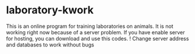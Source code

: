 # laboratory-kwork
This is an online program for training laboratories on animals. It is not working right now because of a server problem. If you have enable server for hosting, you can 
download and use this codes. 
! Change server address and databases to work without bugs
